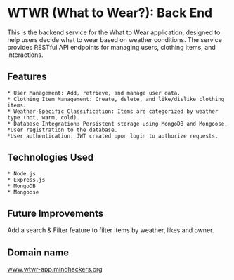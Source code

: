 # WTWR (What to Wear?): Back End

This is the backend service for the What to Wear application, designed to help users decide what to wear based on weather conditions. The service provides RESTful API endpoints for managing users, clothing items, and interactions.

## Features

    * User Management: Add, retrieve, and manage user data.
    * Clothing Item Management: Create, delete, and like/dislike clothing items.
    * Weather-Specific Classification: Items are categorized by weather type (hot, warm, cold).
    * Database Integration: Persistent storage using MongoDB and Mongoose.
    *User registration to the database.
    *User authentication: JWT created upon login to authorize requests.

## Technologies Used

    * Node.js
    * Express.js
    * MongoDB
    * Mongoose

## Future Improvements

Add a search & Filter feature to filter items by weather, likes and owner.

## Domain name

www.wtwr-app.mindhackers.org

